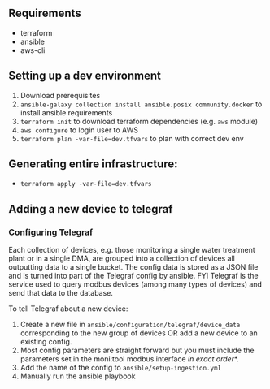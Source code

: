 ## Requirements

- terraform
- ansible
- aws-cli

## Setting up a dev environment

1. Download prerequisites
2. `ansible-galaxy collection install ansible.posix community.docker` to install ansible requirements
2. `terraform init` to download terraform dependencies (e.g. `aws` module)
3. `aws configure` to login user to AWS
4. `terraform plan -var-file=dev.tfvars` to plan with correct dev env

## Generating entire infrastructure\:

- `terraform apply -var-file=dev.tfvars`

## Adding a new device to telegraf

### Configuring Telegraf

Each collection of devices, e.g. those monitoring a single water treatment plant or in a single DMA, are grouped into a collection of devices all outputting data to a single bucket. The config data is stored as a JSON file and is turned into part of the Telegraf config by ansible. FYI Telegraf is the service used to query modbus devices (among many types of devices) and send that data to the database.

To tell Telegraf about a new device:

1. Create a new file in `ansible/configuration/telegraf/device_data` corresponding to the new group of devices OR add a new device to an existing config.
2. Most config parameters are straight forward but you must include the parameters set in the moni:tool modbus interface **in exact* order**.
4. Add the name of the config to `ansible/setup-ingestion.yml`
5. Manually run the ansible playbook
